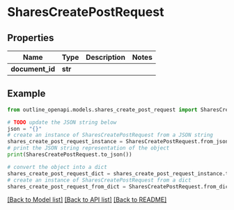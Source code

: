 # SharesCreatePostRequest


## Properties

Name | Type | Description | Notes
------------ | ------------- | ------------- | -------------
**document_id** | **str** |  | 

## Example

```python
from outline_openapi.models.shares_create_post_request import SharesCreatePostRequest

# TODO update the JSON string below
json = "{}"
# create an instance of SharesCreatePostRequest from a JSON string
shares_create_post_request_instance = SharesCreatePostRequest.from_json(json)
# print the JSON string representation of the object
print(SharesCreatePostRequest.to_json())

# convert the object into a dict
shares_create_post_request_dict = shares_create_post_request_instance.to_dict()
# create an instance of SharesCreatePostRequest from a dict
shares_create_post_request_from_dict = SharesCreatePostRequest.from_dict(shares_create_post_request_dict)
```
[[Back to Model list]](../README.md#documentation-for-models) [[Back to API list]](../README.md#documentation-for-api-endpoints) [[Back to README]](../README.md)


